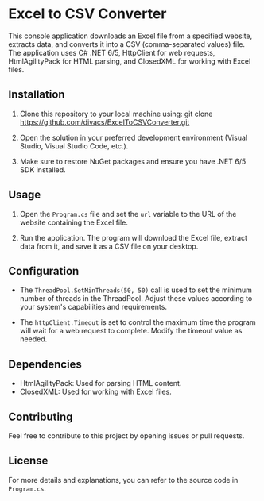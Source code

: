 # Excel to CSV Converter

This console application downloads an Excel file from a specified website, extracts data, and converts it into a CSV (comma-separated values) file. The application uses C# .NET 6/5, HttpClient for web requests, HtmlAgilityPack for HTML parsing, and ClosedXML for working with Excel files.

## Installation

1. Clone this repository to your local machine using: git clone https://github.com/divacs/ExcelToCSVConverter.git
2. Open the solution in your preferred development environment (Visual Studio, Visual Studio Code, etc.).

3. Make sure to restore NuGet packages and ensure you have .NET 6/5 SDK installed.

## Usage

1. Open the `Program.cs` file and set the `url` variable to the URL of the website containing the Excel file.

2. Run the application. The program will download the Excel file, extract data from it, and save it as a CSV file on your desktop.

## Configuration

- The `ThreadPool.SetMinThreads(50, 50)` call is used to set the minimum number of threads in the ThreadPool. Adjust these values according to your system's capabilities and requirements.

- The `httpClient.Timeout` is set to control the maximum time the program will wait for a web request to complete. Modify the timeout value as needed.

## Dependencies

- HtmlAgilityPack: Used for parsing HTML content.
- ClosedXML: Used for working with Excel files.

## Contributing

Feel free to contribute to this project by opening issues or pull requests.

## License

For more details and explanations, you can refer to the source code in `Program.cs`.



